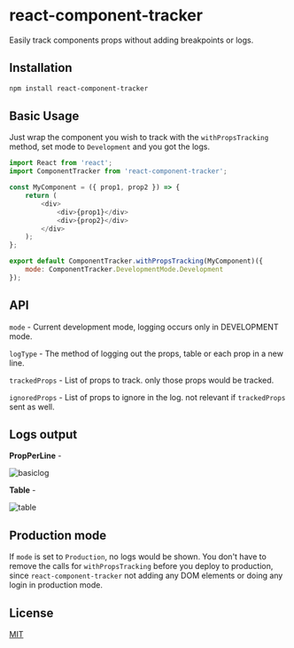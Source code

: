 ﻿# react-component-tracker

Easily track components props without adding breakpoints or logs.

## Installation

```bash
npm install react-component-tracker
```

## Basic Usage

Just wrap the component you wish to track with the `withPropsTracking` method, set mode to `Development` and you got the logs.
```javascript
import React from 'react';
import ComponentTracker from 'react-component-tracker';

const MyComponent = ({ prop1, prop2 }) => {
	return (
		<div>
			<div>{prop1}</div>
			<div>{prop2}</div>
		</div>
	);
};

export default ComponentTracker.withPropsTracking(MyComponent)({
	mode: ComponentTracker.DevelopmentMode.Development
});

```

## API
`mode` - Current development mode, logging occurs only in DEVELOPMENT mode.

`logType` - The method of logging out the props, table or each prop in a new line.

`trackedProps` - List of props to track. only those props would be tracked.

`ignoredProps` - List of props to ignore in the log. not relevant if `trackedProps` sent as well.

## Logs output
**PropPerLine** - 

![basiclog](https://user-images.githubusercontent.com/44297242/123508695-9a1e5c80-d679-11eb-880c-5958df1efba9.PNG)


**Table** - 

![table](https://user-images.githubusercontent.com/44297242/123508748-e6699c80-d679-11eb-90cd-7d0ca4853f15.PNG)

## Production mode
If `mode` is set to `Production`, no logs would be shown.
You don't have to remove the calls for `withPropsTracking` before you deploy to production, since `react-component-tracker` not adding any DOM elements or doing any login in production mode.

## License
[MIT](https://choosealicense.com/licenses/mit/)

